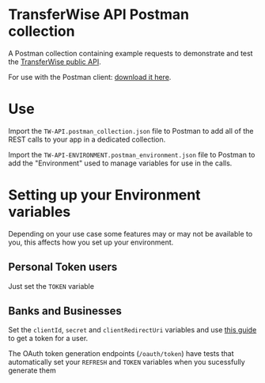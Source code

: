 # TransferWise API Postman collection
A Postman collection containing example requests to demonstrate and test the [TransferWise public API](https://api.transferwise.com).

For use with the Postman client: [download it here](https://www.getpostman.com/).

# Use

Import the `TW-API.postman_collection.json` file to Postman to add all of the REST calls to your app in a dedicated collection.

Import the `TW-API-ENVIRONMENT.postman_environment.json` file to Postman to add the "Environment" used to manage variables for use in the calls.

# Setting up your Environment variables
Depending on your use case some features may or may not be available to you, this affects how you set up your environment.

## Personal Token users
Just set the `TOKEN` variable

## Banks and Businesses 
Set the `clientId`, `secret` and `clientRedirectUri` variables and use [this guide](https://api-docs.transferwise.com/#bank-integrations-guide) to get a token for a user.

The OAuth token generation endpoints (`/oauth/token`) have tests that automatically set your `REFRESH` and `TOKEN` variables when you sucessfully generate them
